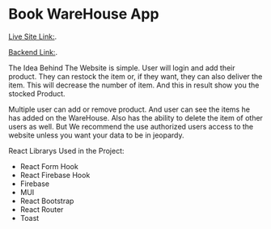 # Book WareHouse App

[Live Site Link:](https://warehouse-managing.web.app/).

[Backend Link:](https://warehousemanagement123.herokuapp.com/inventory).

The Idea Behind The Website is simple. User will login and add their product. They can restock the item or, if they want, they can also deliver the item. This will decrease the number of item. And this in result show you the stocked Product.

Multiple user can add or remove product. And user can see the items he has added on the WareHouse.
Also has the ability to delete the item of other users as well. But We recommend the use authorized users access to the website unless you want your data to be in jeopardy.

React Librarys Used in the Project:

- React Form Hook
- React Firebase Hook
- Firebase
- MUI
- React Bootstrap
- React Router
- Toast
